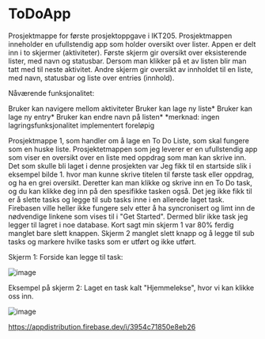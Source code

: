 # ToDoApp

Prosjektmappe for første prosjektoppgave i IKT205. Prosjektmappen inneholder en ufullstendig app som holder oversikt over lister. Appen er delt inn i to skjermer (aktiviteter). Første skjerm gir oversikt over eksisterende lister, med navn og statusbar. Dersom man klikker på et av listen blir man tatt med til neste aktivitet. Andre skjerm gir oversikt av innholdet til en liste, med navn, statusbar og liste over entries (innhold).

Nåværende funksjonalitet:

Bruker kan navigere mellom aktiviteter
Bruker kan lage ny liste*
Bruker kan lage ny entry*
Bruker kan endre navn på listen*
*merknad: ingen lagringsfunksjonalitet implementert foreløpig


Prosjektmappe 1, som handler om å lage en To Do Liste, som skal fungere som en huske liste. Prosjektetmappen som jeg leverer er en ufullstendig app som viser en oversikt over en liste med oppdrag som man kan skrive inn. Det som skulle bli laget i denne prosjekten var Jeg fikk til en startside slik i eksempel bilde 1. hvor man kunne skrive titelen til første task eller oppdrag, og ha en grei oversikt. Deretter kan man klikke og skrive inn en To Do task, og du kan klikke deg inn på den spesifikke tasken også. Det jeg ikke fikk til er å slette tasks og legge til sub tasks inne i en allerede laget task. Firebasen ville heller ikke fungere selv etter å ha syncronisert og limt inn de nødvendige linkene som vises til i "Get Started". Dermed blir ikke task jeg legger til lagret i noe database. Kort sagt min skjerm 1 var 80% ferdig manglet bare slett knappen. Skjerm 2 manglet slett knapp og å legge til sub tasks og markere hvilke tasks som er utført og ikke utført.

Skjerm 1:
Forside kan legge til task:

![image](https://user-images.githubusercontent.com/77720622/114768506-3b7b5f00-9d69-11eb-826d-7bf9d6a6561a.png)

Eksempel på skjerm 2:
Laget en task kalt "Hjemmelekse", hvor vi kan klikke oss inn.

![image](https://user-images.githubusercontent.com/77720622/114768689-839a8180-9d69-11eb-8869-ab3819a4e339.png)


https://appdistribution.firebase.dev/i/3954c71850e8eb26
